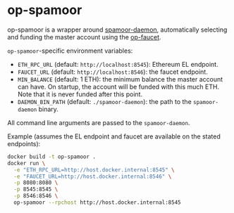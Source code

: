 # op-spamoor

op-spamoor is a wrapper around [spamoor-daemon](https://github.com/ethpandaops/spamoor), automatically selecting and funding the master account using the [op-faucet](https://github.com/ethereum-optimism/optimism/).

`op-spamoor`-specific environment variables:

- `ETH_RPC_URL` (default: `http://localhost:8545`): Ethereum EL endpoint.
- `FAUCET_URL` (default: `http://localhost:8546`): the faucet endpoint.
- `MIN_BALANCE` (default: 1 ETH): the minimum balance the master account can have. On startup, the account will be funded with this much ETH. Note that it is never funded after this point.
- `DAEMON_BIN_PATH` (default: `./spamoor-daemon`): the path to the `spamoor-daemon` binary.

All command line arguments are passed to the `spamoor-daemon`.

Example (assumes the EL endpoint and faucet are available on the stated endpoints):

```bash
docker build -t op-spamoor .
docker run \
  -e "ETH_RPC_URL=http://host.docker.internal:8545" \
  -e "FAUCET_URL=http://host.docker.internal:8546" \
  -p 8080:8080 \
  -p 8545:8545 \
  -p 8546:8546 \
  op-spamoor --rpchost http://host.docker.internal:8545
```
